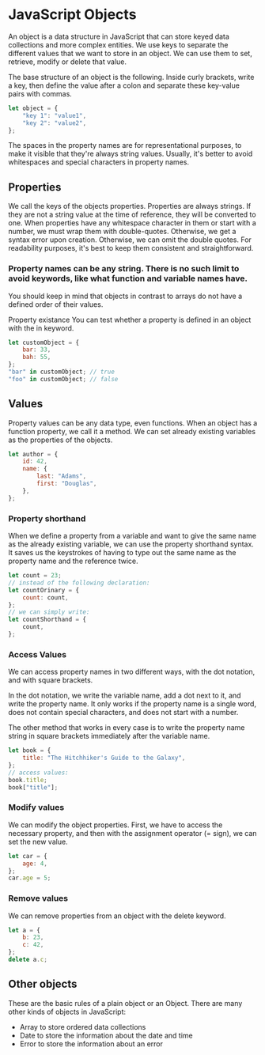 # JavaScript Objects

An object is a data structure in JavaScript that can store keyed data collections and more complex entities. We use keys
to separate the different values that we want to store in an object. We can use them to set, retrieve, modify or delete
that value.

The base structure of an object is the following. Inside curly brackets, write a key, then define the value after a
colon and separate these key-value pairs with commas.

```javascript
let object = {
    "key 1": "value1",
    "key 2": "value2",
};
```

The spaces in the property names are for representational purposes, to make it visible that they're always string
values. Usually, it's better to avoid whitespaces and special characters in property names.

## Properties

We call the keys of the objects properties. Properties are always strings. If they are not a string value at the time of
reference, they will be converted to one. When properties have any whitespace character in them or start with a number,
we must wrap them with double-quotes. Otherwise, we get a syntax error upon creation. Otherwise, we can omit the double
quotes. For readability purposes, it's best to keep them consistent and straightforward.

### Property names can be any string. There is no such limit to avoid keywords, like what function and variable names have.

You should keep in mind that objects in contrast to arrays do not have a defined order of their values.

Property existance
You can test whether a property is defined in an object with the in keyword.

```javascript
let customObject = {
    bar: 33,
    bah: 55,
};
"bar" in customObject; // true
"foo" in customObject; // false
```

## Values

Property values can be any data type, even functions. When an object has a function property, we call it a method. We
can set already existing variables as the properties of the objects.

```javascript
let author = {
    id: 42,
    name: {
        last: "Adams",
        first: "Douglas",
    },
};
```

### Property shorthand

When we define a property from a variable and want to give the same name as the already existing variable, we can use
the property shorthand syntax. It saves us the keystrokes of having to type out the same name as the property name and
the reference twice.

```javascript
let count = 23;
// instead of the following declaration:
let countOrinary = {
    count: count,
};
// we can simply write:
let countShorthand = {
    count,
};
```

### Access Values

We can access property names in two different ways, with the dot notation, and with square brackets.

In the dot notation, we write the variable name, add a dot next to it, and write the property name. It only works if the
property name is a single word, does not contain special characters, and does not start with a number.

The other method that works in every case is to write the property name string in square brackets immediately after the
variable name.

```javascript
let book = {
    title: "The Hitchhiker's Guide to the Galaxy",
};
// access values:
book.title;
book["title"];
```

### Modify values

We can modify the object properties. First, we have to access the necessary property, and then with the assignment
operator (= sign), we can set the new value.

```javascript
let car = {
    age: 4,
};
car.age = 5;
```

### Remove values

We can remove properties from an object with the delete keyword.

```javascript
let a = {
    b: 23,
    c: 42,
};
delete a.c;
```

## Other objects

These are the basic rules of a plain object or an Object. There are many other kinds of objects in JavaScript:

* Array to store ordered data collections
* Date to store the information about the date and time
* Error to store the information about an error